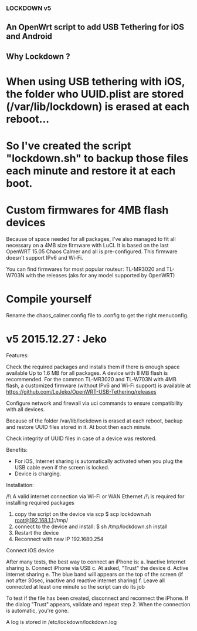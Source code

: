 ###	LOCKDOWN v5
##	An OpenWrt script to add USB Tethering for iOS and Android

## Why Lockdown ?
# When using USB tethering with iOS, the folder who UUID.plist are stored (/var/lib/lockdown) is erased at each reboot...
# So I've created the script "lockdown.sh" to backup those files each minute and restore it at each boot.

# Custom firmwares for 4MB flash devices
Because of space needed for all packages,
I've also managed to fit all necessary on a 4MB size firmware with LuCI.
It is based on the last OpenWRT 15.05 Chaos Calmer and all is pre-configured.
This firmware doesn't support IPv6 and Wi-Fi.

You can find firmwares for most popular routeur: TL-MR3020 and TL-W703N with the releases
(aks for any model supported by OpenWRT)

# Compile yourself
Rename the chaos_calmer.config file to .config to get the right menuconfig.

# v5 2015.12.27 : Jeko

Features:

Check the required packages and installs them if there is enough space available
Up to 1.6 MB for all packages. A device with 8 MB flash is recommended.
For the common TL-MR3020 and TL-W703N with 4MB flash, a customized firmware
(without IPv6 and Wi-Fi support)
is available at https://github.com/LeJeko/OpenWRT-USB-Tethering/releases

Configure network and firewall via uci commands to ensure compatibility with all devices.

Because of the folder /var/lib/lockdown is erased at each reboot,
backup and restore UUID files stored in it. At boot then each minute.

Check integrity of UUID files in case of a device was restored.

Benefits:
- For iOS, Internet sharing is automatically activated when you plug the USB cable
  even if the screen is locked.
- Device is charging.

Installation:

/!\ A valid internet connection via Wi-Fi or WAN Ethernet
/!\ is required for installing required packages
1. copy the script on the device via scp
$ scp lockdown.sh root@192.168.1.1:/tmp/
2. connect to the device and install:
$ sh /tmp/lockdown.sh install
3. Restart the device
4. Reconnect with new IP 192.1680.254

Connect iOS device

After many tests, the best way to connect an iPhone is:
a. Inactive Internet sharing
b. Connect iPhone via USB
c. At asked, "Trust" the device
d. Active internet sharing
e. The blue band will appears on the top of the screen
(if not after 30sec, inactive and reactive internet sharing)
f. Leave all connected at least one minute so the script can do its job

To test if the file has been created, disconnect and reconnect the iPhone.
If the dialog "Trust" appears, validate and repeat step 2.
When the connection is automatic, you're gone.

A log is stored in /etc/lockdown/lockdown.log

